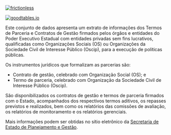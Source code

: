 [![frictionless](https://github.com/dados-mg/termos-parceria-contratos-gestao/actions/workflows/frictionless.yaml/badge.svg)](https://github.com/dados-mg/termos-parceria-contratos-gestao/actions/workflows/frictionless.yaml)

[![goodtables.io](https://goodtables.io/badge/github/dados-mg/termos-parceria-contratos-gestao.svg)](https://goodtables.io/github/dados-mg/termos-parceria-contratos-gestao)

Este conjunto de dados apresenta um extrato de informações dos Termos de Parceria e Contratos de Gestão firmados pelos órgãos e entidades do Poder Executivo Estadual com entidades privadas sem fins lucrativos, qualificadas como Organizações Sociais (OS) ou Organizações da Sociedade Civil de Interesse Público (Oscip), para a execução de políticas públicas.

Os instrumentos jurídicos que formalizam as parcerias são:

- Contrato de gestão, celebrado com Organização Social (OS); e
- Termo de parceria, celebrado com Organização da Sociedade Civil de Interesse Público (Oscip).

São disponibilizados os contratos de gestão e termos de parceria firmados com o Estado, acompanhados dos respectivos termos aditivos, os repasses previstos e realizados, bem como os relatórios das comissões de avaliação, os relatórios de monitoramento e os relatórios gerenciais.

Mais informações podem ser obtidas no sítio eletrônico da [Secretaria de Estado de Planejamento e Gestão](http://www.planejamento.mg.gov.br/pagina/planejamento-e-orcamento/oscips-e-organizacoes-sociais).

